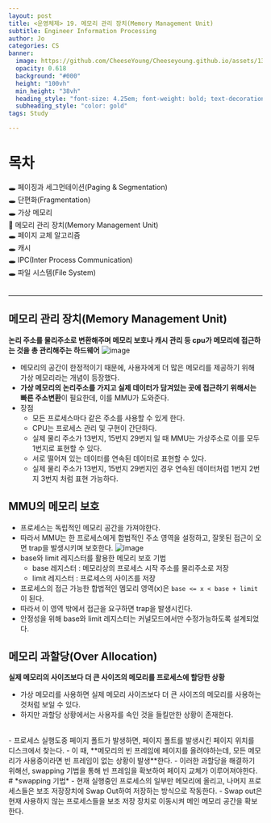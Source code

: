 ```yaml
---
layout: post
title: <운영체제> 19. 메모리 관리 장치(Memory Management Unit)
subtitle: Engineer Information Processing
author: Jo
categories: CS
banner:
  image: https://github.com/CheeseYoung/Cheeseyoung.github.io/assets/132384527/cdb8c824-2765-49ce-b30e-8723382aa958
  opacity: 0.618
  background: "#000"
  height: "100vh"
  min_height: "38vh"
  heading_style: "font-size: 4.25em; font-weight: bold; text-decoration: underline"
  subheading_style: "color: gold"
tags: Study

---
```


# 목차
🕳 페이징과 세그먼테이션(Paging & Segmentation) <br>
🕳 단편화(Fragmentation) <br>
🕳 가상 메모리 <br>
📌 메모리 관리 장치(Memory Management Unit) <br>
🕳 페이지 교체 알고리즘 <br>
🕳 캐시 <br>
🕳 IPC(Inter Process Communication) <br>
🕳 파일 시스템(File System) <br>
<br>
<hr>

## 메모리 관리 장치(Memory Management Unit)
**논리 주소를 물리주소로 변환해주며 메모리 보호나 캐시 관리 등 cpu가 메모리에 접근하는 것을 총 관리해주는 하드웨어**
![image](https://github.com/CheeseYoung/Cheeseyoung.github.io/assets/132384527/cdb8c824-2765-49ce-b30e-8723382aa958)

- 메모리의 공간이 한정적이기 때문에, 사용자에게 더 많은 메모리를 제공하기 위해 가상 메모리라는 개념이 등장했다.
- **가상 메모리의 논리주소를 가지고 실제 데이터가 담겨있는 곳에 접근하기 위해서는 빠른 주소변환**이 필요한데, 이를 MMU가 도와준다.
- 장점
  - 모든 프로세스마다 같은 주소를 사용할 수 있게 한다.
  - CPU는 프로세스 관리 및 구현이 간단하다.
  - 실제 물리 주소가 13번지, 15번지 29번지 일 때 MMU는 가상주소로 이를 모두 1번지로 표현할 수 있다.
  - 서로 떨어져 있는 데이터를 연속된 데이터로 표현할 수 있다.
  - 실제 물리 주소가 13번지, 15번지 29번지인 경우 연속된 데이터처럼 1번지 2번지 3번지 처럼 표현 가능하다.

## MMU의 메모리 보호
- 프로세스는 독립적인 메모리 공간을 가져야한다. 
- 따라서 MMU는 한 프로세스에게 합법적인 주소 영역을 설정하고, 잘못된 접근이 오면 trap을 발생시키며 보호한다.
![image](https://github.com/CheeseYoung/Cheeseyoung.github.io/assets/132384527/278069cc-5577-4177-a736-9001f18135cf)
- base와 limit 레지스터를 활용한 메모리 보호 기법
  - base 레지스터 : 메모리상의 프로세스 시작 주소를 물리주소로 저장
  - limit 레지스터 : 프로세스의 사이즈를 저장
- 프로세스의 접근 가능한 합법적인 멤모리 영역(x)은 ``base <= x < base + limit``이 된다.
- 따라서 이 영역 밖에서 접근을 요구하면 trap을 발생시킨다.
- 안정성을 위해 base와 limit 레지스터는 커널모드에서만 수정가능하도록 설계되었다.

## 메모리 과할당(Over Allocation)
**실제 메모리의 사이즈보다 더 큰 사이즈의 메모리를 프로세스에 할당한 상황**
- 가상 메모리를 사용하면 실제 메모리 사이즈보다 더 큰 사이즈의 메모리를 사용하는 것처럼 보일 수 있다.
- 하지만 과할당 상황에서는 사용자를 속인 것을 들킬만한 상황이 존재한다.
<br>
- 프로세스 실행도중 페이지 폴트가 발생하면, 페이지 폴트를 발생시킨 페이지 위치를 디스크에서 찾는다.
- 이 때, **메모리의 빈 프레임에 페이지를 올려야하는데, 모든 메모리가 사용중이라면 빈 프레임이 없는 상황이 발생**한다.
- 이러한 과할당을 해결하기 위해선, swapping 기법을 통해 빈 프레임을 확보하여 페이지 교체가 이루어져야한다.
<br>
# *swapping 기법*
- 현재 실행중인 프로세스의 일부만 메모리에 올리고, 나머지 프로세스들은 보조 저장장치에 Swap Out하여 저장하는 방식으로 작동한다.
- Swap out은 현재 사용하지 않는 프로세스들을 보조 저장 장치로 이동시켜 메인 메모리 공간을 확보한다.





















